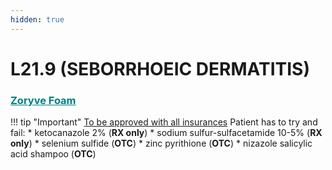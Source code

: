```yaml
---
hidden: true
---
```


# L21.9 (SEBORRHOEIC DERMATITIS)

### <u  style="color:teal">Zoryve Foam</u>
!!! tip "Important"
    <u>To be approved with all insurances</u>
        Patient has to try and fail:
        * ketocanazole 2% (<b>RX only</b>)
        * sodium sulfur-sulfacetamide 10-5% (<b>RX only</b>)
        * selenium sulfide (<b>OTC</b>)
        * zinc pyrithione (<b>OTC</b>)
        * nizazole salicylic acid shampoo (<b>OTC</b>)